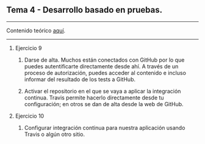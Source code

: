 ## Tema 4 - Desarrollo basado en pruebas.

---

Contenido teórico [aquí](http://jj.github.io/IV/documentos/temas/Desarrollo_basado_en_pruebas#aadiendo-integracin-continua).

---
1. Ejercicio 9

   1. Darse de alta. Muchos están conectados con GitHub por lo que puedes autentificarte directamente desde ahí. A través de un proceso de autorización, puedes acceder al contenido e incluso informar del resultado de los tests a GitHub.

   2. Activar el repositorio en el que se vaya a aplicar la integración continua. Travis permite hacerlo directamente desde tu configuración; en otros se dan de alta desde la web de GitHub.

2. Ejercicio 10

    1. Configurar integración continua para nuestra aplicación usando Travis o algún otro sitio.